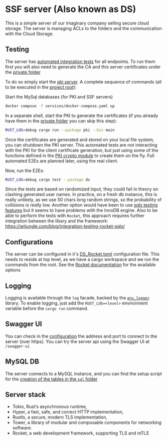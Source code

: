 # SSF server (Also known as DS)

This is a simple server of our imaginary company selling secure cloud storage.
The server is managing ACLs to the folders and the communication with the Cloud Storage.

## Testing

The server has [automated integration tests](/services/ds/tests/endpoints_test.rs) for all endpoints.
To run them first you will also need to generate the CA and this server certificates under the [private folder](../../private/)

To do so simply start the [pki server](../pki/README.md). A complete sequence of commands (all to be executed in the [project root](../../)):

Start the MySql databases (for PKI and SSF servers)
```bash
docker compose -f services/docker-compose.yaml up
```

In a separate shell, start the PKI to generate the certificates (if you already have them in the [private folder](../../private/) you can skip this step):
```bash
RUST_LOG=debug cargo run --package pki --bin main
```

Once the certificates are generated and stored on your local file system, you can shutdown the PKI server.
This automated tests are not interacting with the PKI for the client certificate generation, but just using
some of the functions defined in the [PKI crypto module](../../services/pki/src/crypto.rs) to create them
on the fly. Full automated E2Es are planned later, using the real client.

Now, run the E2Es:
```bash
RUST_LOG=debug cargo test --package ds
```

Since the tests are based on randomized input, they could fail in theory on clashing generated user names. In practice, on a fresh db instance, this is
really unlikely, as we use 50 chars long random strings, so the probability of collisions is really low.
Another option would have been to use [sqlx testing features](https://docs.rs/sqlx/latest/sqlx/attr.test.html) but it seems to have problems with 
the InnoDB engine. Also to be able to perform the tests with `Rocket`, this approach requires further integration between the libary 
and the framework: https://wtjungle.com/blog/integration-testing-rocket-sqlx/

## Configurations

The server can be configured in it's [DS_Rocket.toml](../../DS_Rocket.toml) configuration file. This needs to reside at top level, as we
have a cargo workspace and we run the commands from the root.
See the [Rocket documentation](https://rocket.rs/guide/v0.5/configuration/) for the available options 

## Logging

Logging is available through the `log` facade, backed by the [`env_logger`](https://docs.rs/env_logger/latest/env_logger/) library. To enable logging, just add the `RUST_LOG=<level>` environment variable before the `cargo run` command.

## Swagger UI

You can check in the [configuration](../../DS_Rocket.toml) the address and port to connect to the server (over https).
You can try the server api using the Swagger UI at `/swagger-ui`

## MySQL DB

The server connects to a MySQL instance, and you can find the setup script for the [creation of the tables in the `sql` folder](../sql/ds_database.sql)

## Server stack

* Tokio, Rust’s asynchronous runtime,
* Hyper, a fast, safe, and correct HTTP implementation,
* Rustls, a secure, modern TLS implementation,
* Tower, a library of modular and composable components for networking software.
* Rocket, a web development framework, supporting TLS and mTLS
